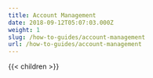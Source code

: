 ```yaml
---
title: Account Management
date: 2018-09-12T05:07:03.000Z
weight: 1
slug: /how-to-guides/account-management
url: /how-to-guides/account-management
---
```

{{< children >}}